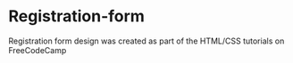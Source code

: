 # Registration-form
Registration form design was created as part of the HTML/CSS tutorials on FreeCodeCamp

